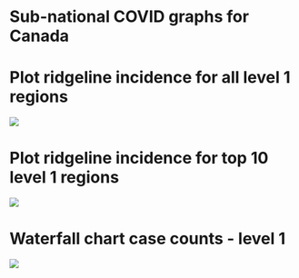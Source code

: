 Sub-national COVID graphs for Canada
================

# Plot ridgeline incidence for all level 1 regions

![](/covidregionaldatagraphs/images/Canada-ridgeline-all-level-1-graphs-1.png)<!-- -->

# Plot ridgeline incidence for top 10 level 1 regions

![](/covidregionaldatagraphs/images/Canada-ridgeline-top-ten-level-1-graphs-1.png)<!-- -->

# Waterfall chart case counts - level 1

![](/covidregionaldatagraphs/images/Canada-waterfall-case-count-level-1-1.png)<!-- -->
